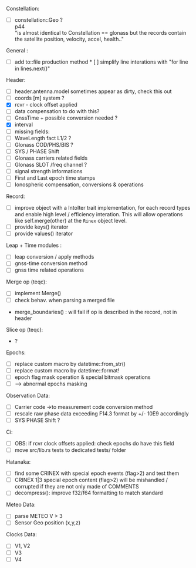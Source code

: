 Constellation:
* [ ] constellation::Geo ?    
p44   
"is almost identical to Constellation == glonass
but the records contain the satellite position, velocity, accel, health.."

General :
* [ ] add to::file production method
* [ ] simplify line interations with "for line in lines.next()"

Header:
* [ ] header.antenna.model sometimes appear as dirty, check this out
* [ ] coords [m] system ?
* [x] rcvr - clock offset applied
 * [ ] data compensation to do with this?
* [ ] GnssTime + possible conversion needed ?
* [x] interval
* [ ] missing fields: 
 * [ ] WaveLength fact L1/2 ?
 * [ ] Glonass COD/PHS/BIS ?
 * [ ] SYS / PHASE Shift
 * [ ] Glonass carriers related fields
 * [ ] Glonass SLOT /freq channel ?
 * [ ] signal strength informations
 * [ ] First and Last epoch time stamps
 * [ ] Ionospheric compensation, conversions & operations

Record:
* [ ] improve object with a IntoIter trait implementation,
for each record types and enable high level / efficiency interation.
This will allow operations like self.merge(other) at the `Rinex` object level.
* [ ] provide keys() iterator
* [ ] provide values() iterator

Leap + Time modules :
* [ ] leap conversion / apply methods
* [ ] gnss-time conversion method 
* [ ] gnss time related operations

Merge op (teqc):
* [ ] implement Merge()
* [ ] check behav. when parsing a merged file 
* merge_boundaries() : will fail if op is described in the record, not in header

Slice op (teqc):
* ?

Epochs:
* [ ] replace custom macro by datetime::from_str() 
* [ ] replace custom macro by datetime::format!
* [ ] epoch flag mask operation & special bitmask operations
 * [ ] --> abnormal epochs masking 

Observation Data:
* [ ] Carrier code ->to measurement code conversion method
* [ ] rescale raw phase data exceeding F14.3 format by +/- 10E9 accordingly
* [ ] SYS PHASE Shift ?

Ci:
* [ ] OBS: if rcvr clock offsets applied: check epochs do have this field
* [ ] move src/lib.rs tests to dedicated tests/ folder 

Hatanaka:
* [ ] find some CRINEX with special epoch events (flag>2) and test them
* [ ] CRINEX 1|3 special epoch content (flag>2)
will be mishandled / corrupted if they are not only made of COMMENTS
* [ ] decompress(): improve f32/f64 formatting to match standard 

Meteo Data:
* [ ] parse METEO V > 3
* [ ] Sensor Geo position (x,y,z)

Clocks Data:
* [ ] V1, V2 
* [ ] V3
* [ ] V4
